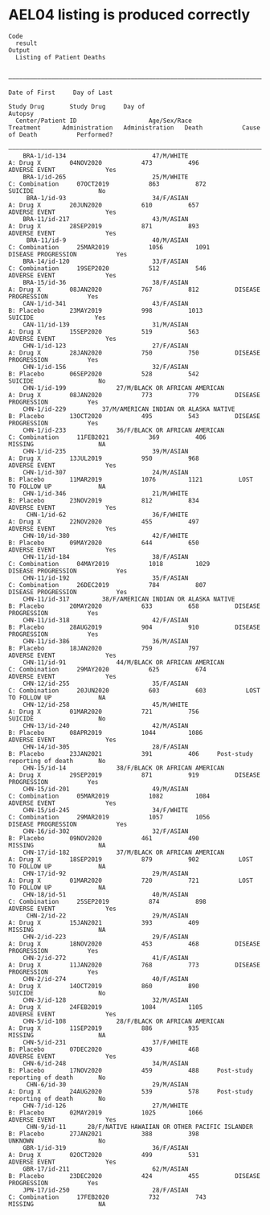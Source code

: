 # AEL04 listing is produced correctly

    Code
      result
    Output
      Listing of Patient Deaths
      
      ———————————————————————————————————————————————————————————————————————————————————————————————————————————————————————————————————————————————————————————————————————————
                                                                                            Date of First     Day of Last                                                        
                                                                                              Study Drug       Study Drug     Day of                                    Autopsy  
      Center/Patient ID                    Age/Sex/Race                      Treatment      Administration   Administration   Death           Cause of Death           Performed?
      ———————————————————————————————————————————————————————————————————————————————————————————————————————————————————————————————————————————————————————————————————————————
        BRA-1/id-134                        47/M/WHITE                       A: Drug X        04NOV2020           473          496             ADVERSE EVENT              Yes    
        BRA-1/id-265                        25/M/WHITE                     C: Combination     07OCT2019           863          872                SUICIDE                  No    
         BRA-1/id-93                        34/F/ASIAN                       A: Drug X        20JUN2020           610          657             ADVERSE EVENT              Yes    
        BRA-11/id-217                       43/M/ASIAN                       A: Drug X        28SEP2019           871          893             ADVERSE EVENT              Yes    
         BRA-11/id-9                        40/M/ASIAN                     C: Combination     25MAR2019           1056         1091         DISEASE PROGRESSION           Yes    
        BRA-14/id-120                       33/F/ASIAN                     C: Combination     19SEP2020           512          546             ADVERSE EVENT              Yes    
        BRA-15/id-36                        38/F/ASIAN                       A: Drug X        08JAN2020           767          812          DISEASE PROGRESSION           Yes    
        CAN-1/id-341                        43/F/ASIAN                       B: Placebo       23MAY2019           998          1013               SUICIDE                 Yes    
        CAN-11/id-139                       31/M/ASIAN                       A: Drug X        15SEP2020           519          563             ADVERSE EVENT              Yes    
        CHN-1/id-123                        27/F/ASIAN                       A: Drug X        28JAN2020           750          750          DISEASE PROGRESSION           Yes    
        CHN-1/id-156                        32/F/ASIAN                       B: Placebo       06SEP2020           528          542                SUICIDE                  No    
        CHN-1/id-199              27/M/BLACK OR AFRICAN AMERICAN             A: Drug X        08JAN2020           773          779          DISEASE PROGRESSION           Yes    
        CHN-1/id-229          37/M/AMERICAN INDIAN OR ALASKA NATIVE          B: Placebo       13OCT2020           495          543          DISEASE PROGRESSION           Yes    
        CHN-1/id-233              36/F/BLACK OR AFRICAN AMERICAN           C: Combination     11FEB2021           369          406                MISSING                  NA    
        CHN-1/id-235                        39/M/ASIAN                       A: Drug X        13JUL2019           950          968             ADVERSE EVENT              Yes    
        CHN-1/id-307                        24/M/ASIAN                       B: Placebo       11MAR2019           1076         1121          LOST TO FOLLOW UP             NA    
        CHN-1/id-346                        21/M/WHITE                       B: Placebo       23NOV2019           812          834             ADVERSE EVENT              Yes    
         CHN-1/id-62                        36/F/WHITE                       A: Drug X        22NOV2020           455          497             ADVERSE EVENT              Yes    
        CHN-10/id-380                       42/F/WHITE                       B: Placebo       09MAY2020           644          650             ADVERSE EVENT              Yes    
        CHN-11/id-184                       38/F/ASIAN                     C: Combination     04MAY2019           1018         1029         DISEASE PROGRESSION           Yes    
        CHN-11/id-192                       35/F/ASIAN                     C: Combination     26DEC2019           784          807          DISEASE PROGRESSION           Yes    
        CHN-11/id-317         38/F/AMERICAN INDIAN OR ALASKA NATIVE          B: Placebo       20MAY2020           633          658          DISEASE PROGRESSION           Yes    
        CHN-11/id-318                       42/F/ASIAN                       B: Placebo       28AUG2019           904          910          DISEASE PROGRESSION           Yes    
        CHN-11/id-386                       36/M/ASIAN                       B: Placebo       18JAN2020           759          797             ADVERSE EVENT              Yes    
        CHN-11/id-91              44/M/BLACK OR AFRICAN AMERICAN           C: Combination     29MAY2020           625          674             ADVERSE EVENT              Yes    
        CHN-12/id-255                       35/F/ASIAN                     C: Combination     20JUN2020           603          603           LOST TO FOLLOW UP             NA    
        CHN-12/id-258                       45/M/WHITE                       A: Drug X        01MAR2020           721          756                SUICIDE                  No    
        CHN-13/id-240                       42/M/ASIAN                       B: Placebo       08APR2019           1044         1086            ADVERSE EVENT              Yes    
        CHN-14/id-305                       28/F/ASIAN                       B: Placebo       23JAN2021           391          406     Post-study reporting of death       No    
        CHN-15/id-14              38/F/BLACK OR AFRICAN AMERICAN             A: Drug X        29SEP2019           871          919          DISEASE PROGRESSION           Yes    
        CHN-15/id-201                       49/M/ASIAN                     C: Combination     05MAR2019           1082         1084            ADVERSE EVENT              Yes    
        CHN-15/id-245                       34/F/WHITE                     C: Combination     29MAR2019           1057         1056         DISEASE PROGRESSION           Yes    
        CHN-16/id-302                       32/F/ASIAN                       B: Placebo       09NOV2020           461          490                MISSING                  NA    
        CHN-17/id-182             37/M/BLACK OR AFRICAN AMERICAN             A: Drug X        18SEP2019           879          902           LOST TO FOLLOW UP             NA    
        CHN-17/id-92                        29/M/ASIAN                       A: Drug X        01MAR2020           720          721           LOST TO FOLLOW UP             NA    
        CHN-18/id-51                        40/M/ASIAN                     C: Combination     25SEP2019           874          898             ADVERSE EVENT              Yes    
         CHN-2/id-22                        29/M/ASIAN                       A: Drug X        15JAN2021           393          409                MISSING                  NA    
        CHN-2/id-223                        29/F/ASIAN                       A: Drug X        18NOV2020           453          468          DISEASE PROGRESSION           Yes    
        CHN-2/id-272                        41/F/ASIAN                       A: Drug X        11JAN2020           768          773          DISEASE PROGRESSION           Yes    
        CHN-2/id-274                        40/F/ASIAN                       A: Drug X        14OCT2019           860          890                SUICIDE                  No    
        CHN-3/id-128                        32/M/ASIAN                       A: Drug X        24FEB2019           1084         1105            ADVERSE EVENT              Yes    
        CHN-5/id-108              28/F/BLACK OR AFRICAN AMERICAN             A: Drug X        11SEP2019           886          935                MISSING                  NA    
        CHN-5/id-231                        37/F/WHITE                       B: Placebo       07DEC2020           439          468             ADVERSE EVENT              Yes    
        CHN-6/id-248                        34/M/ASIAN                       B: Placebo       17NOV2020           459          488     Post-study reporting of death       No    
         CHN-6/id-30                        29/M/ASIAN                       A: Drug X        24AUG2020           539          578     Post-study reporting of death       No    
        CHN-7/id-126                        27/M/WHITE                       B: Placebo       02MAY2019           1025         1066            ADVERSE EVENT              Yes    
         CHN-9/id-11      28/F/NATIVE HAWAIIAN OR OTHER PACIFIC ISLANDER     B: Placebo       27JAN2021           388          398                UNKNOWN                  No    
        GBR-1/id-319                        36/F/ASIAN                       A: Drug X        02OCT2020           499          531             ADVERSE EVENT              Yes    
        GBR-17/id-211                       62/M/ASIAN                       B: Placebo       23DEC2020           424          455          DISEASE PROGRESSION           Yes    
        JPN-17/id-250                       28/F/ASIAN                     C: Combination     17FEB2020           732          743                MISSING                  NA    

